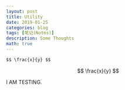 ```yaml
---
layout: post
title: Utility
date: 2019-01-25
categories: blog
tags: [笔记(Notes)]
description: Some Thoughts
math: true
---
```



```html
$$ \frac{x}{y} $$
```

$$ \frac{x}{y} $$

I AM TESTING.
